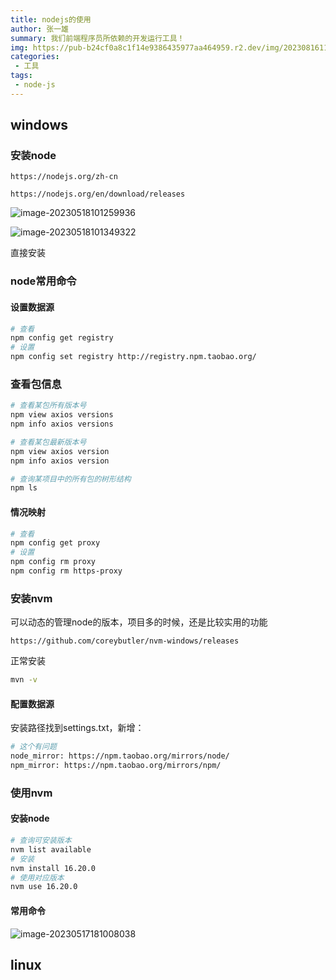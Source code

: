 ```yaml
---
title: nodejs的使用
author: 张一雄
summary: 我们前端程序员所依赖的开发运行工具！
img: https://pub-b24cf0a8c1f14e9386435977aa464959.r2.dev/img/20230816110839.png
categories:
 - 工具
tags:
 - node-js
---
```


## windows

### 安装node

```http
https://nodejs.org/zh-cn
```

```http
https://nodejs.org/en/download/releases
```

![image-20230518101259936](https://pub-b24cf0a8c1f14e9386435977aa464959.r2.dev/img/20230518101301.png)

![image-20230518101349322](https://pub-b24cf0a8c1f14e9386435977aa464959.r2.dev/img/20230518101350.png)

直接安装

### node常用命令

#### 设置数据源

```sh
# 查看
npm config get registry
# 设置
npm config set registry http://registry.npm.taobao.org/
```

### 查看包信息

```sh
# 查看某包所有版本号
npm view axios versions
npm info axios versions

# 查看某包最新版本号
npm view axios version
npm info axios version

# 查询某项目中的所有包的树形结构
npm ls
```



#### 情况映射

```sh
# 查看
npm config get proxy
# 设置
npm config rm proxy
npm config rm https-proxy
```

### 安装nvm

可以动态的管理node的版本，项目多的时候，还是比较实用的功能

```http
https://github.com/coreybutler/nvm-windows/releases
```

正常安装

```sh
mvn -v
```

#### 配置数据源

安装路径找到settings.txt，新增：

```sh
# 这个有问题
node_mirror: https://npm.taobao.org/mirrors/node/
npm_mirror: https://npm.taobao.org/mirrors/npm/
```

### 使用nvm

#### 安装node

```sh
# 查询可安装版本
nvm list available
# 安装
nvm install 16.20.0
# 使用对应版本
nvm use 16.20.0
```

#### 常用命令

![image-20230517181008038](https://pub-b24cf0a8c1f14e9386435977aa464959.r2.dev/img/20230517181009.png)

## linux

